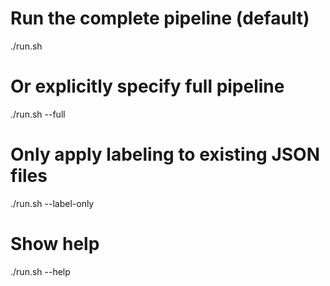 # Run the complete pipeline (default)
./run.sh

# Or explicitly specify full pipeline
./run.sh --full

# Only apply labeling to existing JSON files
./run.sh --label-only

# Show help
./run.sh --help
